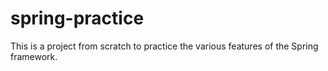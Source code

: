 # spring-practice
This is a project from scratch to practice the various features of the Spring framework.
